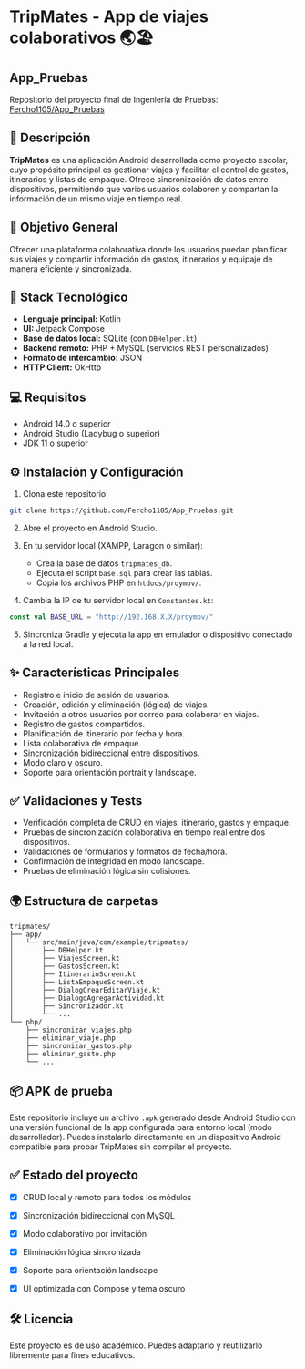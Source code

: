 
# TripMates - App de viajes colaborativos 🌏🏖️

## App_Pruebas

Repositorio del proyecto final de Ingeniería de Pruebas:
[Fercho1105/App_Pruebas](https://github.com/Fercho1105/App_Pruebas/tree/main)


## 🔁 Descripción

**TripMates** es una aplicación Android desarrollada como proyecto escolar, cuyo propósito principal es gestionar viajes y facilitar el control de gastos, itinerarios y listas de empaque. Ofrece sincronización de datos entre dispositivos, permitiendo que varios usuarios colaboren y compartan la información de un mismo viaje en tiempo real.


## 🎯 Objetivo General

Ofrecer una plataforma colaborativa donde los usuarios puedan planificar sus viajes y compartir información de gastos, itinerarios y equipaje de manera eficiente y sincronizada.


## 🚀 Stack Tecnológico

* **Lenguaje principal:** Kotlin
* **UI:** Jetpack Compose
* **Base de datos local:** SQLite (con `DBHelper.kt`)
* **Backend remoto:** PHP + MySQL (servicios REST personalizados)
* **Formato de intercambio:** JSON
* **HTTP Client:** OkHttp


## 💻 Requisitos

* Android 14.0 o superior
* Android Studio (Ladybug o superior)
* JDK 11 o superior


## ⚙️ Instalación y Configuración

1. Clona este repositorio:

```bash
git clone https://github.com/Fercho1105/App_Pruebas.git
```

2. Abre el proyecto en Android Studio.

3. En tu servidor local (XAMPP, Laragon o similar):

   * Crea la base de datos `tripmates_db`.
   * Ejecuta el script `base.sql` para crear las tablas.
   * Copia los archivos PHP en `htdocs/proymov/`.

4. Cambia la IP de tu servidor local en `Constantes.kt`:

```kotlin
const val BASE_URL = "http://192.168.X.X/proymov/"
```

5. Sincroniza Gradle y ejecuta la app en emulador o dispositivo conectado a la red local.


## ✨ Características Principales

* Registro e inicio de sesión de usuarios.
* Creación, edición y eliminación (lógica) de viajes.
* Invitación a otros usuarios por correo para colaborar en viajes.
* Registro de gastos compartidos.
* Planificación de itinerario por fecha y hora.
* Lista colaborativa de empaque.
* Sincronización bidireccional entre dispositivos.
* Modo claro y oscuro.
* Soporte para orientación portrait y landscape.


## ✅ Validaciones y Tests

* Verificación completa de CRUD en viajes, itinerario, gastos y empaque.
* Pruebas de sincronización colaborativa en tiempo real entre dos dispositivos.
* Validaciones de formularios y formatos de fecha/hora.
* Confirmación de integridad en modo landscape.
* Pruebas de eliminación lógica sin colisiones.


## 🌍 Estructura de carpetas

```
tripmates/
├── app/
│   └── src/main/java/com/example/tripmates/
│       ├── DBHelper.kt
│       ├── ViajesScreen.kt
│       ├── GastosScreen.kt
│       ├── ItinerarioScreen.kt
│       ├── ListaEmpaqueScreen.kt
│       ├── DialogCrearEditarViaje.kt
│       ├── DialogoAgregarActividad.kt
│       ├── Sincronizador.kt
│       └── ...
└── php/
    ├── sincronizar_viajes.php
    ├── eliminar_viaje.php
    ├── sincronizar_gastos.php
    ├── eliminar_gasto.php
    └── ...
```


## 📦 APK de prueba

Este repositorio incluye un archivo `.apk` generado desde Android Studio con una versión funcional de la app configurada para entorno local (modo desarrollador). Puedes instalarlo directamente en un dispositivo Android compatible para probar TripMates sin compilar el proyecto.


## ✅ Estado del proyecto

* [x] CRUD local y remoto para todos los módulos
* [x] Sincronización bidireccional con MySQL
* [x] Modo colaborativo por invitación
* [x] Eliminación lógica sincronizada
* [x] Soporte para orientación landscape
* [x] UI optimizada con Compose y tema oscuro



## 🛠️ Licencia

Este proyecto es de uso académico. Puedes adaptarlo y reutilizarlo libremente para fines educativos.

